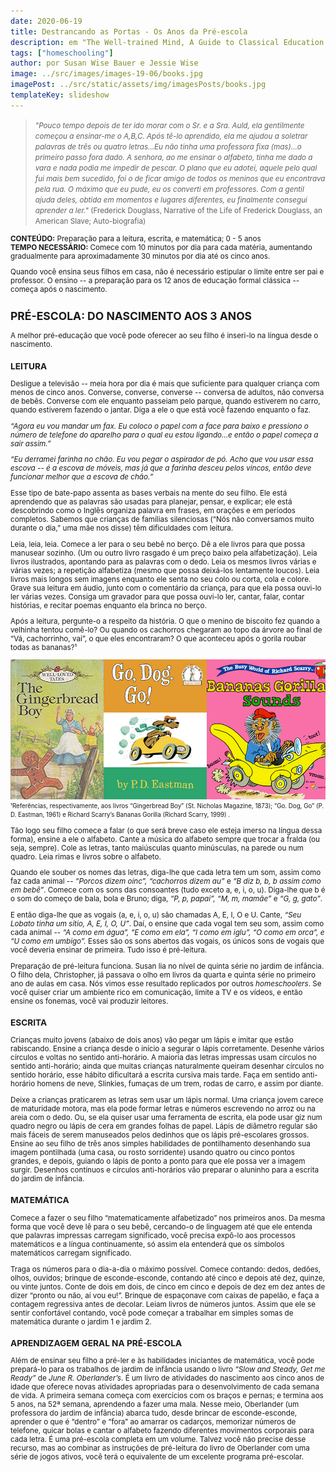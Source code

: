 ```yaml
---
date: 2020-06-19
title: Destrancando as Portas - Os Anos da Pré-escola
description: em "The Well-trained Mind, A Guide to Classical Education at Home"
tags: ["homeschooling"]
author: por Susan Wise Bauer e Jessie Wise
image: ../src/images/images-19-06/books.jpg
imagePost: ../src/static/assets/img/imagesPosts/books.jpg
templateKey: slideshow
---
```


> <small><i>"Pouco tempo depois de ter ido morar com o Sr. e a Sra. Auld, ela gentilmente começou a ensinar-me o A,B,C. Após tê-lo aprendido, ela me ajudou a soletrar palavras de três ou quatro letras...Eu não tinha uma professora fixa (mas)…o primeiro passo fora dado. A senhora, ao me ensinar o alfabeto, tinha me dado a vara e nada podia me impedir de pescar. O plano que eu adotei, aquele pelo qual fui mais bem sucedido, foi o de ficar amigo de todos os meninos que eu encontrava pela rua. O máximo que eu pude, eu os converti em professores. Com a gentil ajuda deles, obtida em momentos e lugares diferentes, eu finalmente consegui aprender a ler."</i> (Frederick Douglass, Narrative of the Life of Frederick Douglass, an American Slave; Auto-biografia)

**<p>CONTEÚDO:** Preparação para a leitura, escrita, e matemática; 0 - 5 anos
**<br />TEMPO NECESSÁRIO:** Comece com 10 minutos por dia para cada matéria, aumentando gradualmente para aproximadamente 30 minutos por dia até os cinco anos.

Quando você ensina seus filhos em casa, não é necessário estipular o limite entre ser pai e professor. O ensino -- a preparação para os 12 anos de educação formal clássica -- começa após o nascimento.

## PRÉ-ESCOLA: DO NASCIMENTO AOS 3 ANOS

A melhor pré-educação que você pode oferecer ao seu filho é inseri-lo na língua desde o nascimento.

### LEITURA

Desligue a televisão -- meia hora por dia é mais que suficiente para qualquer criança com menos de cinco anos. Converse, converse, converse -- conversa de adultos, não conversa de bebês. Converse com ele enquanto passeiam pelo parque, quando estiverem no carro, quando estiverem fazendo o jantar. Diga a ele o que está você fazendo enquanto o faz.

<p><i>“Agora eu vou mandar um fax. Eu coloco o papel com a face para baixo e pressiono o número de telefone do aparelho para o qual eu estou ligando...e então o papel começa a sair assim.”</i>
<p> <i>“Eu derramei farinha no chão. Eu vou pegar o aspirador de pó. Acho que vou usar essa escova -- é a escova de móveis, mas já que a farinha desceu pelos vincos, então deve funcionar melhor que a escova de chão.”</i>
<p> Esse tipo de bate-papo assenta as bases verbais na mente do seu filho. Ele está aprendendo que as palavras são usadas para planejar, pensar, e explicar; ele está descobrindo como o Inglês organiza palavra em frases, em orações e em períodos completos. Sabemos que crianças de famílias silenciosas (“Nós não conversamos muito durante o dia,” uma mãe nos disse) têm dificuldades com leitura.
<p> Leia, leia, leia. Comece a ler para o seu bebê no berço. Dê a ele livros para que possa manusear sozinho. (Um ou outro livro rasgado é um preço baixo pela alfabetização). Leia livros ilustrados, apontando para as palavras com o dedo. Leia os mesmos livros várias e várias vezes; a repetição alfabetiza (mesmo que possa deixá-los lentamente loucos). Leia livros mais longos sem imagens enquanto ele senta no seu colo ou corta, cola e colore. Grave sua leitura em áudio, junto com o comentário da criança, para que ela possa ouvi-lo ler várias vezes. Consiga um gravador para que possa ouvi-lo ler, cantar, falar, contar histórias, e recitar poemas enquanto ela brinca no berço.
<p>Após a leitura, pergunte-o a respeito da história. O que o menino de biscoito fez quando a velhinha tentou comê-lo? Ou quando os cachorros chegaram ao topo da árvore ao final de “Vá, cachorrinho, vai”, o que eles encontraram? O que aconteceu após o gorila roubar todas as bananas?¹

![books](../src/images/images-19-06/books.jpg)
<br /><small>¹Referências, respectivamente, aos livros “Gingerbread Boy” (St. Nicholas Magazine, 1873); “Go. Dog, Go” (P. D. Eastman, 1961) e Richard Scarry’s Bananas Gorilla (Richard Scarry, 1999)
.

<big> <p>Tão logo seu filho comece a falar (o que será breve caso ele esteja imerso na língua dessa forma), ensine a ele o alfabeto. Cante a música do alfabeto sempre que trocar a fralda (ou seja, sempre). Cole as letras, tanto maiúsculas quanto minúsculas, na parede ou num quadro. Leia rimas e livros sobre o alfabeto.

<p>Quando ele souber os nomes das letras, diga-lhe que cada letra tem um som, assim como faz cada animal -- <i>“Porcos dizem oinc”, “cachorros dizem au”</i> e <i>“B diz b, b, b assim como em bebê”</i>. Comece com os sons das consoantes (tudo exceto a, e, i, o, u).  Diga-lhe que b é o som do começo de bala, bola e Bruno; diga, <i>“P, p, papai”, “M, m, mamãe”</i> e <i>“G, g, gato”</i>.
<p>E então diga-lhe que as vogais (a, e, i, o, u) são chamadas A, E, I, O e U. Cante, <i>“Seu Lobato tinha um sítio, A, E, I, O, U”</i>. Daí, o ensine que cada vogal tem seu som, assim como cada animal -- <i>“A como em água”, “E como em ela”, “I como em iglu”, “O como em orca”, e “U como em umbigo”.</i> Esses são os sons abertos das vogais, os únicos sons de vogais que você deveria ensinar de primeira. Tudo isso é pré-leitura. 
<p>Preparação de pré-leitura funciona. Susan lia no nível de quinta série no jardim de infância. O filho dela, Christopher, já passava o olho em livros da quarta e quinta série no primeiro ano de aulas em casa. Nós vimos esse resultado replicados por outros <i>homeschoolers</i>. Se você quiser criar um ambiente rico em comunicação, limite a TV e os vídeos, e então ensine os fonemas, você vai produzir leitores.

### ESCRITA

Crianças muito jovens (abaixo de dois anos) vão pegar um lápis e imitar que estão rabiscando. Ensine a criança desde o início a segurar o lápis corretamente. Desenhe vários círculos e voltas no sentido anti-horário. A maioria das letras impressas usam círculos no sentido anti-horário; ainda que muitas crianças naturalmente queiram desenhar círculos no sentido horário, esse hábito dificultará a escrita cursiva mais tarde. Faça em sentido anti-horário homens de neve, Slinkies, fumaças de um trem, rodas de carro, e assim por diante.

<p>Deixe a crianças praticarem as letras sem usar um lápis normal. Uma criança jovem carece de maturidade motora, mas ela pode formar letras e números escrevendo no arroz ou na areia com o dedo. Ou, se ela quiser usar uma ferramenta de escrita, ela pode usar giz num quadro negro ou lápis de cera em grandes folhas de papel. Lápis de diâmetro regular são mais fáceis de serem manuseados pelos dedinhos que os lápis pré-escolares grossos. Ensine ao seu filho de três anos simples habilidades de pontilhamento desenhando sua imagem pontilhada (uma casa, ou rosto sorridente) usando quatro ou cinco pontos grandes, e depois, guiando o lápis de ponto a ponto para que ele possa ver a imagem surgir. Desenhos contínuos e círculos anti-horários vão preparar o aluninho para a escrita do jardim de infância.

### MATEMÁTICA

Comece a fazer o seu filho “matematicamente alfabetizado” nos primeiros anos. Da mesma forma que você deve lê para o seu bebê, cercando-o de linguagem até que ele entenda que palavras impressas carregam significado, você precisa expô-lo aos processos matemáticos e a língua continuamente, só assim ela entenderá que os símbolos matemáticos carregam significado.

<p>Traga os números para o dia-a-dia o máximo possível. Comece contando: dedos, dedões, olhos, ouvidos; brinque de esconde-esconde, contando até cinco e depois até dez, quinze, ou vinte juntos. Conte de dois em dois, de cinco em cinco e depois de dez em dez antes de dizer “pronto ou não, aí vou eu!”. Brinque de espaçonave com caixas de papelão, e faça a contagem regressiva antes de decolar. Leiam livros de números juntos. Assim que ele se sentir confortável contando, você pode começar a trabalhar em simples somas de matemática durante o jardim 1 e jardim 2.

### APRENDIZAGEM GERAL NA PRÉ-ESCOLA

Além de ensinar seu filho a pré-ler e às habilidades iniciantes de matemática, você pode prepará-lo para os trabalhos de jardim de infância usando o livro <i>“Slow and Steady, Get me Ready”</i> de <i>June R. Oberlander’s</i>. É um livro de atividades do nascimento aos cinco anos de idade que oferece novas atividades apropriadas para o desenvolvimento de cada semana de vida. A primeira semana começa com exercícios com os braços e pernas; e termina aos 5 anos, na 52ª semana, aprendendo a fazer uma mala. Nesse meio, Oberlander (um professora do jardim de infância) abarca tudo, desde brincar de esconde-esconde, aprender o que é “dentro” e “fora” ao amarrar os cadarços, memorizar números de telefone, quicar bolas e cantar o alfabeto fazendo diferentes movimentos corporais para cada letra. É uma pré-escola completa em um volume. Talvez você não precise desse recurso, mas ao combinar as instruções de pré-leitura do livro de Oberlander com uma série de jogos ativos, você terá o equivalente de um excelente programa pré-escolar.
